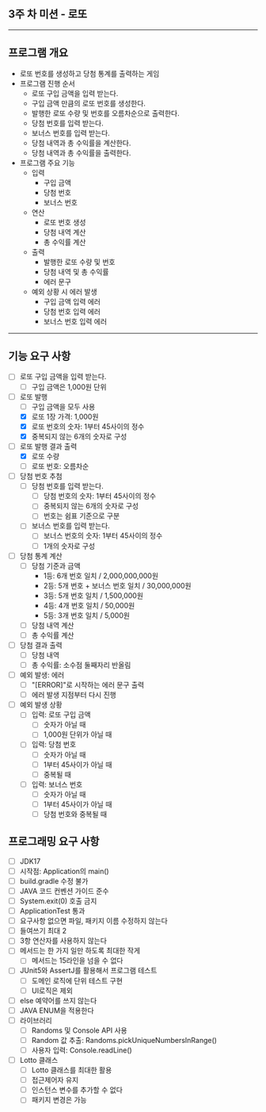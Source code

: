## 3주 차 미션 - 로또  

* * * * *  

## 프로그램 개요  

- 로또 번호를 생성하고 당첨 통계를 출력하는 게임  
- 프로그램 진행 순서
  - 로또 구입 금액을 입력 받는다.
  - 구입 금액 만큼의 로또 번호를 생성한다.
  - 발행한 로또 수량 및 번호를 오름차순으로 출력한다.
  - 당첨 번호를 입력 받는다.
  - 보너스 번호를 입력 받는다.
  - 당첨 내역과 총 수익률을 계산한다.
  - 당첨 내역과 총 수익률을 출력한다.
- 프로그램 주요 기능  
  - 입력
    - 구입 금액
    - 당첨 번호
    - 보너스 번호
  - 연산
    - 로또 번호 생성
    - 당첨 내역 계산
    - 총 수익률 계산
  - 출력
    - 발행한 로또 수량 및 번호
    - 당첨 내역 및 총 수익률
    - 에러 문구
  - 예외 상황 시 에러 발생
    - 구입 금액 입력 에러
    - 당첨 번호 입력 에러
    - 보너스 번호 입력 에러

* * * * *  

## 기능 요구 사항  
- [ ] 로또 구입 금액을 입력 받는다.
  - [ ] 구입 금액은 1,000원 단위
- [ ] 로또 발행
  - [ ] 구입 금액을 모두 사용
  - [x] 로또 1장 가격: 1,000원
  - [x] 로또 번호의 숫자: 1부터 45사이의 정수
  - [x] 중복되지 않는 6개의 숫자로 구성
- [ ] 로또 발행 결과 출력
  - [x] 로또 수량
  - [ ] 로또 번호: 오름차순
- [ ] 당첨 번호 추첨
  - [ ] 당첨 번호를 입력 받는다.
    - [ ] 당첨 번호의 숫자: 1부터 45사이의 정수
    - [ ] 중복되지 않는 6개의 숫자로 구성
    - [ ] 번호는 쉼표 기준으로 구분
  - [ ] 보너스 번호를 입력 받는다.
    - [ ] 보너스 번호의 숫자: 1부터 45사이의 정수
    - [ ] 1개의 숫자로 구성
- [ ] 당첨 통계 계산
  - [ ] 당첨 기준과 금액
    - 1등: 6개 번호 일치 / 2,000,000,000원
    - 2등: 5개 번호 + 보너스 번호 일치 / 30,000,000원
    - 3등: 5개 번호 일치 / 1,500,000원
    - 4등: 4개 번호 일치 / 50,000원
    - 5등: 3개 번호 일치 / 5,000원
  - [ ] 당첨 내역 계산
  - [ ] 총 수익률 계산
- [ ] 당첨 결과 출력
  - [ ] 당첨 내역
  - [ ] 총 수익률: 소수점 둘째자리 반올림
- [ ] 예외 발생: 에러
  - [ ] "[ERROR]"로 시작하는 에러 문구 출력
  - [ ] 에러 발생 지점부터 다시 진행
- [ ] 예외 발생 상황
  - [ ] 입력: 로또 구입 금액
    - [ ] 숫자가 아닐 때
    - [ ] 1,000원 단위가 아닐 때
  - [ ] 입력: 당첨 번호
    - [ ] 숫자가 아닐 때
    - [ ] 1부터 45사이가 아닐 때
    - [ ] 중복될 때
  - [ ] 입력: 보너스 번호
    - [ ] 숫자가 아닐 때
    - [ ] 1부터 45사이가 아닐 때
    - [ ] 당첨 번호와 중복될 때

## 프로그래밍 요구 사항  
- [ ] JDK17
- [ ] 시작점: Application의 main()
- [ ] build.gradle 수정 불가
- [ ] JAVA 코드 컨벤션 가이드 준수
- [ ] System.exit(0) 호출 금지
- [ ] ApplicationTest 통과
- [ ] 요구사항 없으면 파일, 패키지 이름 수정하지 않는다
- [ ] 들여쓰기 최대 2
- [ ] 3항 연산자를 사용하지 않는다
- [ ] 메서드는 한 가지 일만 하도록 최대한 작게
  - [ ] 메서드는 15라인을 넘을 수 없다
- [ ] JUnit5와 AssertJ를 활용해서 프로그램 테스트
  - [ ] 도메인 로직에 단위 테스트 구현
  - [ ] UI로직은 제외
- [ ] else 예약어를 쓰지 않는다
- [ ] JAVA ENUM을 적용한다
- [ ] 라이브러리
  - [ ] Randoms 및 Console API 사용 
  - [ ] Random 값 추출: Randoms.pickUniqueNumbersInRange()
  - [ ] 사용자 입력: Console.readLine()
- [ ] Lotto 클래스
  - [ ] Lotto 클래스를 최대한 활용
  - [ ] 접근제어자 유지
  - [ ] 인스턴스 변수를 추가할 수 없다
  - [ ] 패키지 변경은 가능